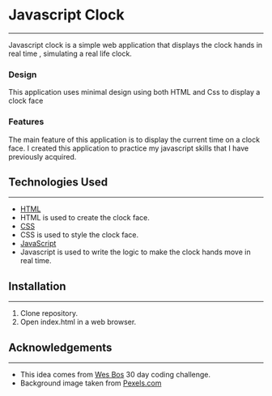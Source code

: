 # Javascript Clock
---

Javascript clock is a simple web application that displays the clock hands in real time , simulating a real life clock.

### Design 

This application uses minimal design using both HTML and Css to display a clock face

### Features

The main feature of this application is to display the current time on a clock face.
I created this application to practice my javascript skills that I have previously 
acquired.

## Technologies Used
---
* [HTML](https://www.w3schools.com/html/)
* HTML is used to create the clock face. 
* [CSS](https://www.w3schools.com/css/)
* CSS is used to style the clock face. 
* [JavaScript](https://www.w3schools.com/js/)
* Javascript is used to write the logic to make the clock hands move in real time. 

## Installation 
---
1. Clone repository.
2. Open index.html in a web browser.

## Acknowledgements
---
* This idea comes from [Wes Bos](https://javascript30.com/) 30 day coding challenge.
* Background image taken from [Pexels.com](https://www.pexels.com/)
